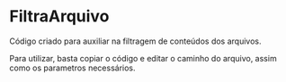 # FiltraArquivo
Código criado para auxiliar na filtragem de conteúdos dos arquivos.

Para utilizar, basta copiar o código e editar o caminho do arquivo, assim como os parametros necessários.
